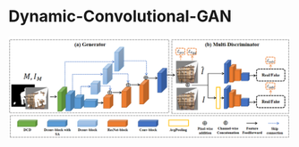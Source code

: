 # Dynamic-Convolutional-GAN
![image](https://github.com/all1new/Dynamic-Convolutional-GAN/blob/main/image/img3.png)
